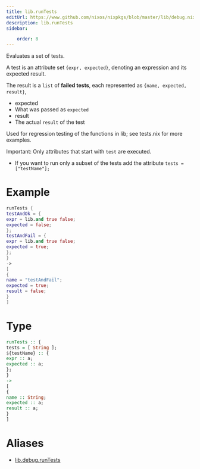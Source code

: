 ```yaml
---
title: lib.runTests
editUrl: https://www.github.com/nixos/nixpkgs/blob/master/lib/debug.nix#L289C5
description: lib.runTests
sidebar:

    order: 8
---
```


Evaluates a set of tests.

A test is an attribute set `{expr, expected}`,
denoting an expression and its expected result.

The result is a `list` of __failed tests__, each represented as
`{name, expected, result}`,

- expected
- What was passed as `expected`
- result
- The actual `result` of the test

Used for regression testing of the functions in lib; see
tests.nix for more examples.

Important: Only attributes that start with `test` are executed.

- If you want to run only a subset of the tests add the attribute `tests = ["testName"];`

# Example

```nix
runTests {
testAndOk = {
expr = lib.and true false;
expected = false;
};
testAndFail = {
expr = lib.and true false;
expected = true;
};
}
->
[
{
name = "testAndFail";
expected = true;
result = false;
}
]
```

# Type

```haskell
runTests :: {
tests = [ String ];
${testName} :: {
expr :: a;
expected :: a;
};
}
->
[
{
name :: String;
expected :: a;
result :: a;
}
]
```


# Aliases

- [lib.debug.runTests](./reference/lib/debug/lib-debug-runTests)


